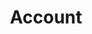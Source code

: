 ---
# -------------------------- #
#        CONTENT TYPE        #
# -------------------------- #

product-type: "connect"
content-type: "api-object"
endpoint: "accounts"
order: 1


# -------------------------- #
#        OBJECT INFO         #
# -------------------------- #

title: "Account"
endpoint-url: "/accounts"

description: "{{ api.core-objects.accounts.description }}"
intro-short: "Create Stitch client accounts (Partners only)" # Used in the API functionality section of the docs

# -------------------------- #
#        VERSION INFO        #
# -------------------------- #

latest-version: "3"
versions:
  - number: "3"
    deprecated: false


# -------------------------- #
#      AVAILABLE METHODS     #
# -------------------------- #

available-methods:
  - id: "create-an-account"
    title: "Create an account"
    method: "post"
    short: "{{ api.core-objects.accounts.create.description | flatify }}"


# -------------------------- #
#      OBJECT ATTRIBUTES     #
# -------------------------- #

object-attributes:
  - name: "company"
    type: "string"
    description: "A name for the Stitch client. This is typically the name of the company using the Stitch client account."

  - name: "email"
    type: "string"
    description: "The email address of the user signing up for a Stitch client account. Upon successful account creation, Stitch will send an email to this address with instructions for completing the setup."

  - name: "first_name"
    type: "string"
    description: "The first name of the user signing up for a Stitch client account."

  - name: "last_name"
    type: "string"
    description: "The last name of the user signing up for a Stitch client account."

  - name: "partner_id"
    type: "string"
    description: "The unique ID for your API client, obtained when you register to use the API."

  - name: "partner_secret"
    type: "string"
    description: "The secret for your API client, obtained when you registered to use the API."
---